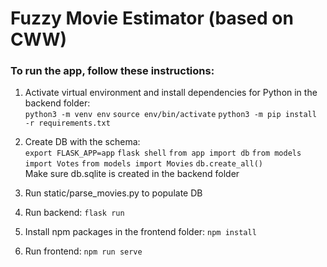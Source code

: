 # Fuzzy Movie Estimator (based on CWW) 

### To run the app, follow these instructions:

1. Activate virtual environment and install dependencies for Python in the backend folder:\
   `python3 -m venv env`
   `source env/bin/activate`
   `python3 -m pip install -r requirements.txt`

2. Create DB with the schema:\
   `export FLASK_APP=app`
   `flask shell`
   `from app import db`
   `from models import Votes`
   `from models import Movies`
   `db.create_all()`\
   Make sure db.sqlite is created in the backend folder

3. Run static/parse_movies.py to populate DB

4. Run backend:
   `flask run`

5. Install npm packages in the frontend folder:
   `npm install`
 
6. Run frontend:
   `npm run serve`
   
